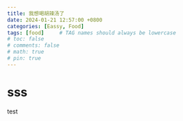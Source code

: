 ```yaml
---
title: 我想喝胡辣汤了
date: 2024-01-21 12:57:00 +0800
categories: [Eassy, Food]
tags: [food]     # TAG names should always be lowercase
# toc: false
# comments: false
# math: true
# pin: true
---
```


# sss
test
